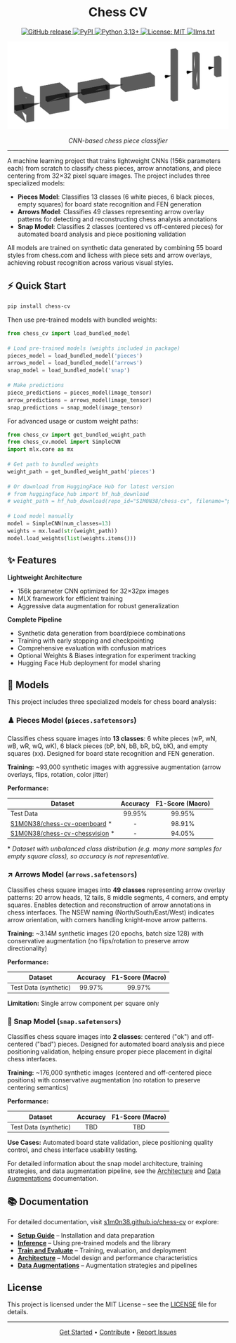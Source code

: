 <div align="center">

# Chess CV

<p align="center">
  <a href="https://github.com/S1M0N38/chess-cv/releases">
    <img alt="GitHub release" src="https://img.shields.io/github/v/release/S1M0N38/chess-cv?include_prereleases&sort=semver&style=for-the-badge&logo=github"/>
  </a>
  <a href="https://pypi.org/project/chess-cv/">
    <img alt="PyPI" src="https://img.shields.io/pypi/v/chess-cv?style=for-the-badge&logo=pypi&logoColor=white"/>
  </a>
  <a href="https://www.python.org/downloads/">
    <img alt="Python 3.13+" src="https://img.shields.io/badge/python-3.13+-blue.svg?style=for-the-badge&logo=python&logoColor=white"/>
  </a>
  <a href="https://opensource.org/licenses/MIT">
    <img alt="License: MIT" src="https://img.shields.io/badge/License-MIT-yellow.svg?style=for-the-badge"/>
  </a>
  <a href="https://s1m0n38.github.io/chess-cv/llms-full.txt">
    <img alt="llms.txt" src="https://img.shields.io/badge/llms.txt-grey?style=for-the-badge"/>
  </a>
</p>

<img src="docs/assets/model.svg" alt="Model Architecture" width="600">

*CNN-based chess piece classifier*

</div>

---

A machine learning project that trains lightweight CNNs (156k parameters each) from scratch to classify chess pieces, arrow annotations, and piece centering from 32×32 pixel square images. The project includes three specialized models:

- **Pieces Model**: Classifies 13 classes (6 white pieces, 6 black pieces, empty squares) for board state recognition and FEN generation
- **Arrows Model**: Classifies 49 classes representing arrow overlay patterns for detecting and reconstructing chess analysis annotations
- **Snap Model**: Classifies 2 classes (centered vs off-centered pieces) for automated board analysis and piece positioning validation

All models are trained on synthetic data generated by combining 55 board styles from chess.com and lichess with piece sets and arrow overlays, achieving robust recognition across various visual styles.

## ⚡️ Quick Start

```bash
pip install chess-cv
```

Then use pre-trained models with bundled weights:

```python
from chess_cv import load_bundled_model

# Load pre-trained models (weights included in package)
pieces_model = load_bundled_model('pieces')
arrows_model = load_bundled_model('arrows')
snap_model = load_bundled_model('snap')

# Make predictions
piece_predictions = pieces_model(image_tensor)
arrow_predictions = arrows_model(image_tensor)
snap_predictions = snap_model(image_tensor)
```

For advanced usage or custom weight paths:

```python
from chess_cv import get_bundled_weight_path
from chess_cv.model import SimpleCNN
import mlx.core as mx

# Get path to bundled weights
weight_path = get_bundled_weight_path('pieces')

# Or download from HuggingFace Hub for latest version
# from huggingface_hub import hf_hub_download
# weight_path = hf_hub_download(repo_id="S1M0N38/chess-cv", filename="pieces.safetensors")

# Load model manually
model = SimpleCNN(num_classes=13)
weights = mx.load(str(weight_path))
model.load_weights(list(weights.items()))
```

## ✨ Features

**Lightweight Architecture**

- 156k parameter CNN optimized for 32×32px images
- MLX framework for efficient training
- Aggressive data augmentation for robust generalization

**Complete Pipeline**

- Synthetic data generation from board/piece combinations
- Training with early stopping and checkpointing
- Comprehensive evaluation with confusion matrices
- Optional Weights & Biases integration for experiment tracking
- Hugging Face Hub deployment for model sharing

## 🎯 Models

This project includes three specialized models for chess board analysis:

### ♟️ Pieces Model (`pieces.safetensors`)

Classifies chess square images into **13 classes**: 6 white pieces (wP, wN, wB, wR, wQ, wK), 6 black pieces (bP, bN, bB, bR, bQ, bK), and empty squares (xx). Designed for board state recognition and FEN generation.

**Training:** ~93,000 synthetic images with aggressive augmentation (arrow overlays, flips, rotation, color jitter)

**Performance:**

| Dataset                                                                                         | Accuracy | F1-Score (Macro) |
| ----------------------------------------------------------------------------------------------- | :------: | :--------------: |
| Test Data                                                                                       |  99.95%  |      99.95%      |
| [S1M0N38/chess-cv-openboard](https://huggingface.co/datasets/S1M0N38/chess-cv-openboard) \*     |    -     |      98.91%      |
| [S1M0N38/chess-cv-chessvision](https://huggingface.co/datasets/S1M0N38/chess-cv-chessvision) \* |    -     |      94.05%      |

\* *Dataset with unbalanced class distribution (e.g. many more samples for empty square class), so accuracy is not representative.*

### ↗ Arrows Model (`arrows.safetensors`)

Classifies chess square images into **49 classes** representing arrow overlay patterns: 20 arrow heads, 12 tails, 8 middle segments, 4 corners, and empty squares. Enables detection and reconstruction of arrow annotations in chess interfaces. The NSEW naming (North/South/East/West) indicates arrow orientation, with corners handling knight-move arrow patterns.

**Training:** ~3.14M synthetic images (20 epochs, batch size 128) with conservative augmentation (no flips/rotation to preserve arrow directionality)

**Performance:**

| Dataset               | Accuracy | F1-Score (Macro) |
| --------------------- | :------: | :--------------: |
| Test Data (synthetic) |  99.97%  |      99.97%      |

**Limitation:** Single arrow component per square only

### 📐 Snap Model (`snap.safetensors`)

Classifies chess square images into **2 classes**: centered ("ok") and off-centered ("bad") pieces. Designed for automated board analysis and piece positioning validation, helping ensure proper piece placement in digital chess interfaces.

**Training:** ~176,000 synthetic images (centered and off-centered piece positions) with conservative augmentation (no rotation to preserve centering semantics)

**Performance:**

| Dataset               | Accuracy | F1-Score (Macro) |
| --------------------- | :------: | :--------------: |
| Test Data (synthetic) |   TBD    |       TBD        |

**Use Cases:** Automated board state validation, piece positioning quality control, and chess interface usability testing.

For detailed information about the snap model architecture, training strategies, and data augmentation pipeline, see the [Architecture](https://s1m0n38.github.io/chess-cv/architecture/) and [Data Augmentations](https://s1m0n38.github.io/chess-cv/data-augmentations/) documentation.

## 📚 Documentation

For detailed documentation, visit [s1m0n38.github.io/chess-cv](https://s1m0n38.github.io/chess-cv/) or explore:

- **[Setup Guide](https://s1m0n38.github.io/chess-cv/setup/)** – Installation and data preparation
- **[Inference](https://s1m0n38.github.io/chess-cv/inference/)** – Using pre-trained models and the library
- **[Train and Evaluate](https://s1m0n38.github.io/chess-cv/train-and-eval/)** – Training, evaluation, and deployment
- **[Architecture](https://s1m0n38.github.io/chess-cv/architecture/)** – Model design and performance characteristics
- **[Data Augmentations](https://s1m0n38.github.io/chess-cv/data-augmentations/)** – Augmentation strategies and pipelines

## License

This project is licensed under the MIT License – see the [LICENSE](LICENSE) file for details.

---

<div align="center">

[Get Started](#quick-start) • [Contribute](CONTRIBUTING.md) • [Report Issues](https://github.com/S1M0N38/chess-cv/issues)

</div>

